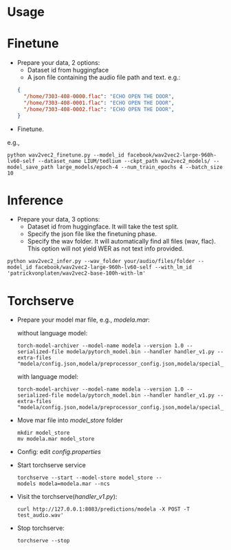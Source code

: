 # Usage

# Finetune
- Prepare your data, 2 options:
  - Dataset id from huggingface
  - A json file containing the audio file path and text. e.g.:
  ```json
  {
    "/home/7303-408-0000.flac": "ECHO OPEN THE DOOR",
    "/home/7303-408-0001.flac": "ECHO OPEN THE DOOR",
    "/home/7303-408-0002.flac": "ECHO OPEN THE DOOR",
  }
  ```
- Finetune. 

e.g.,
```
python wav2vec2_finetune.py --model_id facebook/wav2vec2-large-960h-lv60-self --dataset_name LIUM/tedlium --ckpt_path wav2vec2_models/ --model_save_path large_models/epoch-4 --num_train_epochs 4 --batch_size 10
```

# Inference
- Prepare your data, 3 options:
  - Dataset id from huggingface. It will take the test split.
  - Specify the json file like the finetuning phase.
  - Specify the wav folder. It will automatically find all files (wav, flac). This option will not yield WER as not text info provided.

```
python wav2vec2_infer.py --wav_folder your/audio/files/folder --model_id facebook/wav2vec2-large-960h-lv60-self --with_lm_id 'patrickvonplaten/wav2vec2-base-100h-with-lm'
```

# Torchserve

- Prepare your model mar file, e.g., *modela.mar*:
  
  without language model:
  ```
  torch-model-archiver --model-name modela --version 1.0 --serialized-file modela/pytorch_model.bin --handler handler_v1.py --extra-files "modela/config.json,modela/preprocessor_config.json,modela/special_tokens_map.json,modela/tokenizer_config.json,modela/vocab.json"
  ```
  with language model:
  ```
  torch-model-archiver --model-name modela --version 1.0 --serialized-file modela/pytorch_model.bin --handler handler_v1.py --extra-files "modela/config.json,modela/preprocessor_config.json,modela/special_tokens_map.json,modela/tokenizer_config.json,modela/alphabet.json,modela/vocab.json,modela/language_model/attrs.json,modela/language_model/lm.binary,modela/language_model/unigrams.txt"
  ```
- Move mar file into *model_store* folder
  ```
  mkdir model_store
  mv modela.mar model_store
  ```
- Config: edit *config.properties*
- Start torchserve service
  ```
  torchserve --start --model-store model_store --models modela=modela.mar --ncs
  ```
- Visit the torchserve(*handler_v1.py*):
  ```
  curl http://127.0.0.1:8083/predictions/modela -X POST -T test_audio.wav'
  ```
- Stop torchserve:
  ```
  torchserve --stop
  ```
